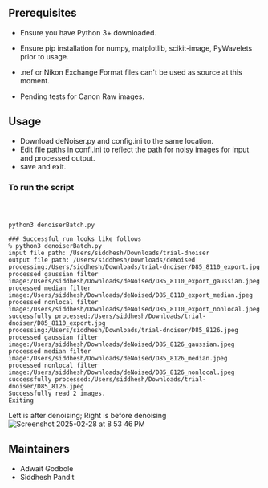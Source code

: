 
## Prerequisites

- Ensure you have Python 3+ downloaded.

- Ensure pip installation for numpy, matplotlib, scikit-image, PyWavelets  prior to usage.
- .nef or Nikon Exchange Format files can't be used as source at this moment.

- Pending tests for Canon Raw images.

## Usage

- Download deNoiser.py and config.ini to the same location.
- Edit file paths in confi.ini to reflect the path for noisy images for input and processed output.
- save and exit.

### To run the script

``` python3 denoiserBatch.py



python3 denoiserBatch.py

### Successful run looks like follows
% python3 denoiserBatch.py
input file path: /Users/siddhesh/Downloads/trial-dnoiser
output file path: /Users/siddhesh/Downloads/deNoised
processing:/Users/siddhesh/Downloads/trial-dnoiser/D85_8110_export.jpg
processed gaussian filter image:/Users/siddhesh/Downloads/deNoised/D85_8110_export_gaussian.jpeg
processed median filter image:/Users/siddhesh/Downloads/deNoised/D85_8110_export_median.jpeg
processed nonlocal filter image:/Users/siddhesh/Downloads/deNoised/D85_8110_export_nonlocal.jpeg
successfully processed:/Users/siddhesh/Downloads/trial-dnoiser/D85_8110_export.jpg
processing:/Users/siddhesh/Downloads/trial-dnoiser/D85_8126.jpeg
processed gaussian filter image:/Users/siddhesh/Downloads/deNoised/D85_8126_gaussian.jpeg
processed median filter image:/Users/siddhesh/Downloads/deNoised/D85_8126_median.jpeg
processed nonlocal filter image:/Users/siddhesh/Downloads/deNoised/D85_8126_nonlocal.jpeg
successfully processed:/Users/siddhesh/Downloads/trial-dnoiser/D85_8126.jpeg
Successfully read 2 images.
Exiting
```
Left is after denoising; Right is before denoising
![Screenshot 2025-02-28 at 8 53 46 PM](https://github.com/user-attachments/assets/8775aef0-abff-4c8a-a0b3-eee30cd0b2c4)

## Maintainers
- Adwait Godbole
- Siddhesh Pandit
